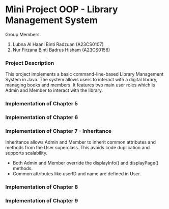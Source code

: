# Mini Project OOP - Library Management System

Group Members:
1. Lubna Al Haani Binti Radzuan (A23CS0107)
2. Nur Firzana Binti Badrus Hisham (A23CS0156)


### Project Description
This project implements a basic command-line-based Library Management System in Java. The system allows users to interact with a digital library, managing books and members. It features two main user roles which is Admin and Member to interact with the library.

### Implementation of Chapter 5
### Implementation of Chapter 6
### Implementation of Chapter 7 - Inheritance
Inheritance allows Admin and Member to inherit common attributes and methods from the User superclass. This avoids code duplication and supports scalability.
- Both Admin and Member override the displayInfo() and displayPage() methods.
- Common attributes like userID and name are defined in User.

### Implementation of Chapter 8
### Implementation of Chapter 9
